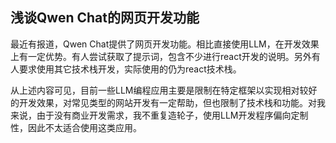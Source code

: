 ## 浅谈Qwen Chat的网页开发功能

最近有报道，Qwen Chat提供了网页开发功能。相比直接使用LLM，在开发效果上有一定优势。有人尝试获取了提示词，包含不少进行react开发的说明。另外有人要求使用其它技术栈开发，实际使用的仍为react技术栈。

从上述内容可见，目前一些LLM编程应用主要是限制在特定框架以实现相对较好的开发效果，对常见类型的网站开发有一定帮助，但也限制了技术栈和功能。对我来说，由于没有商业开发需求，我不重复造轮子，使用LLM开发程序偏向定制性，因此不太适合使用这类应用。